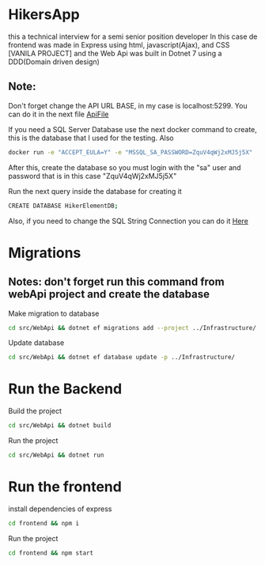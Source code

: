 # HikersApp

this a technical interview for a semi senior position developer
In this case de frontend was made in Express using html, javascript(Ajax), and CSS [VANILA PROJECT] and the Web Api was built in Dotnet 7 using a DDD(Domain driven design) 

## Note:

 Don't forget change the API URL BASE, in my case is localhost:5299. You can do it in the next file [ApiFile](./frontend/engine/apiService.js)

If you need a SQL Server Database use the next docker command to create, this is the database that I used for the testing. Also

```sh
docker run -e "ACCEPT_EULA=Y" -e "MSSQL_SA_PASSWORD=ZquV4qWj2xMJ5j5X"    -p 1433:1433 --name sql1 --hostname sql1    -d    mcr.microsoft.com/mssql/server:2022-latest
```

After this, create the database so you must login with the "sa" user and password that is in this case "ZquV4qWj2xMJ5j5X"

Run the next query inside the database for creating it 

```sh
CREATE DATABASE HikerElementDB;
```

Also, if you need to change the SQL String Connection you can do it [Here](./src/WebApi/appsettings.json)

# Migrations

## Notes: don't forget run this command from webApi project and create the database

Make migration to database

```sh
cd src/WebApi && dotnet ef migrations add --project ../Infrastructure/ adding_seed
```

Update database

```sh
cd src/WebApi && dotnet ef database update -p ../Infrastructure/
```

# Run the Backend

Build the project

```sh
cd src/WebApi && dotnet build
```

Run the project

```sh
cd src/WebApi && dotnet run
```

# Run the frontend

install dependencies of express

```sh
cd frontend && npm i
```

Run the project

```sh
cd frontend && npm start
```